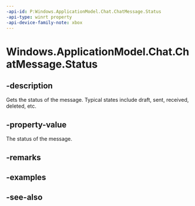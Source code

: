 ```yaml
---
-api-id: P:Windows.ApplicationModel.Chat.ChatMessage.Status
-api-type: winrt property
-api-device-family-note: xbox
---
```


<!-- Property syntax
public Windows.ApplicationModel.Chat.ChatMessageStatus Status { get;  set; }
-->

# Windows.ApplicationModel.Chat.ChatMessage.Status

## -description
Gets the status of the message. Typical states include draft, sent, received, deleted, etc.

## -property-value
The status of the message.

## -remarks

## -examples

## -see-also
